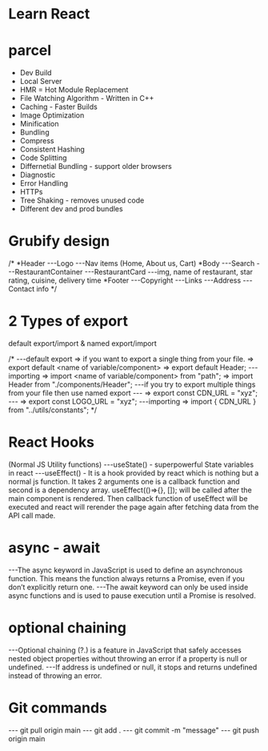 # Learn React

# parcel
- Dev Build
- Local Server
- HMR = Hot Module Replacement
- File Watching Algorithm - Written in C++
- Caching - Faster Builds
- Image Optimization
- Minification
- Bundling
- Compress
- Consistent Hashing
- Code Splitting
- Differnetial Bundling - support older browsers
- Diagnostic
- Error Handling
- HTTPs
- Tree Shaking - removes unused code
- Different dev and prod bundles

# Grubify design

/*
*Header
---Logo
---Nav items (Home, About us, Cart)
*Body
---Search 
---RestaurantContainer
---RestaurantCard ---img, name of restaurant, star rating, cuisine, delivery time
*Footer
---Copyright
---Links
---Address
---Contact info
*/

# 2 Types of export

default export/import & named export/import

/*
---default export => if you want to export a single thing from your file. => export default <name of variable/component> => export default Header;
---importing => import <name of variable/component> from "path"; => import Header from "./components/Header";
---if you try to export multiple things from your file then use named export
--- => export const CDN_URL = "xyz"; 
--- => export const LOGO_URL = "xyz";
---importing => import { CDN_URL } from "../utils/constants";
*/

# React Hooks
(Normal JS Utility functions)
---useState() - superpowerful State variables in react
---useEffect() - It is a hook provided by react which is nothing but a normal js function. It takes 2 arguments one is a callback function and second is a dependency array. useEffect(()=>{}, []); will be called after the main component is rendered. Then callback function of useEffect will be executed and react will rerender the page again after fetching data from the API call made. 


# async - await
---The async keyword in JavaScript is used to define an asynchronous function. This means the function always returns a Promise, even if you don’t explicitly return one.
---The await keyword can only be used inside async functions and is used to pause execution until a Promise is resolved.

# optional chaining 
---Optional chaining (?.) is a feature in JavaScript that safely accesses nested object properties without throwing an error if a property is null or undefined.
---If address is undefined or null, it stops and returns undefined instead of throwing an error.

# Git commands
---  git pull origin main
---  git add .
---  git commit -m "message"
---  git push origin main